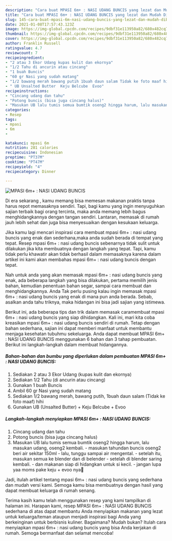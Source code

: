 ```yaml
---
description: "Cara buat MPASI 6m+ : NASI UDANG BUNCIS yang lezat dan Mudah Dibuat"
title: "Cara buat MPASI 6m+ : NASI UDANG BUNCIS yang lezat dan Mudah Dibuat"
slug: 145-cara-buat-mpasi-6m-nasi-udang-buncis-yang-lezat-dan-mudah-dibuat
date: 2021-01-08T17:57:43.123Z
image: https://img-global.cpcdn.com/recipes/9dbf31e113950a82/680x482cq70/mpasi-6m-nasi-udang-buncis-foto-resep-utama.jpg
thumbnail: https://img-global.cpcdn.com/recipes/9dbf31e113950a82/680x482cq70/mpasi-6m-nasi-udang-buncis-foto-resep-utama.jpg
cover: https://img-global.cpcdn.com/recipes/9dbf31e113950a82/680x482cq70/mpasi-6m-nasi-udang-buncis-foto-resep-utama.jpg
author: Franklin Russell
ratingvalue: 4.7
reviewcount: 7
recipeingredient:
- "2 atau 3 Ekor Udang kupas kulit dan ekornya"
- "1/2 Tahu di ancurin atau cincang"
- "1 buah Buncis"
- "60 gr Nasi yang sudah matang"
- "1/2 bawang merah bawang putih 1buah daun salam Tidak ke foto maaf hihi"
- " UB Unsalted Butter  Keju Belcube  Evoo"
recipeinstructions:
- "Cincang udang dan tahu"
- "Potong buncis (bisa juga cincang halus)"
- "Masukan UB lalu tumis semua bumtik oseng2 hingga harum, lalu masukan udang, oseng2 kembali. masukan tahundan buncis oseng2 beri air sekitar 150ml lalu, tunggu sampai air mengental. setelah itu, masukan semua ke blender dan di belender setelah di blender saring kembali. dan makanan siap di hidangkan untuk si kecil. jangan lupa yaa moms pake keju + evoo nya🥰"
categories:
- Resep
tags:
- mpasi
- 6m
- 

katakunci: mpasi 6m  
nutrition: 281 calories
recipecuisine: Indonesian
preptime: "PT37M"
cooktime: "PT47M"
recipeyield: "4"
recipecategory: Dinner

---
```



![MPASI 6m+ : NASI UDANG BUNCIS](https://img-global.cpcdn.com/recipes/9dbf31e113950a82/680x482cq70/mpasi-6m-nasi-udang-buncis-foto-resep-utama.jpg)

Di era  sekarang , kamu memang bisa memesan makanan praktis tanpa harus repot memasaknya sendiri. Tapi, bagi kamu yang ingin menyuguhkan sajian terbaik bagi orang tercinta, maka anda memang lebih bagus menghidangkannya dengan tangan sendiri. Lantaran, memasak di rumah jauh lebih sehat dan juga bisa menyesuaikan dengan kesukaan keluarga.

Jika kamu lagi mencari inspirasi cara membuat mpasi 6m+ : nasi udang buncis yang enak dan sederhana,maka anda sudah berada di tempat yang tepat. Resep mpasi 6m+ : nasi udang buncis  sebenarnya tidak sulit untuk dilakukan jika kita membuatnya dengan langkah yang tepat. Tapi, kamu tidak perlu khawatir akan tidak berhasil dalam memasaknya 
karena dalam artikel ini kami akan membahas mpasi 6m+ : nasi udang buncis dengan tepat.  



Nah untuk anda yang akan memasak mpasi 6m+ : nasi udang buncis yang enak, ada beberapa langkah yang bisa dilakukan, pertama memilih jenis bahan, kemudian penentuan bahan segar, sampai cara membuat dan menghidangkannya. Anda Tak perlu pusing kalau ingin memasak mpasi 6m+ : nasi udang buncis yang enak di mana pun anda berada. Sebab, asalkan anda  tahu triknya, maka hidangan ini bisa jadi sajian yang istimewa.

Berikut ini, ada beberapa tips dan trik dalam memasak caramembuat mpasi 6m+ : nasi udang buncis yang siap dihidangkan. Kali ini, mari kita coba kreasikan mpasi 6m+ : nasi udang buncis sendiri di rumah. Tetap dengan bahan sederhana, sajian ini dapat memberi manfaat untuk membantu menjaga kesehatan tubuhmu sekeluarga. Anda dapat membuat MPASI 6m+ : NASI UDANG BUNCIS menggunakan 6 bahan dan 3 tahap pembuatan. Berikut ini langkah-langkah dalam membuat hidangannya.

<!--inarticleads1-->

##### Bahan-bahan dan bumbu yang diperlukan dalam pembuatan MPASI 6m+ : NASI UDANG BUNCIS:

1. Sediakan 2 atau 3 Ekor Udang (kupas kulit dan ekornya)
1. Sediakan 1/2 Tahu (di ancurin atau cincang)
1. Gunakan 1 buah Buncis
1. Ambil 60 gr Nasi yang sudah matang
1. Sediakan 1/2 bawang merah, bawang putih, 1buah daun salam (Tidak ke foto maaf) hihi
1. Gunakan  UB (Unsalted Butter) + Keju Belcube + Evoo




<!--inarticleads2-->

##### Langkah-langkah menyiapkan MPASI 6m+ : NASI UDANG BUNCIS:

1. Cincang udang dan tahu
1. Potong buncis (bisa juga cincang halus)
1. Masukan UB lalu tumis semua bumtik oseng2 hingga harum, lalu masukan udang, oseng2 kembali. - masukan tahundan buncis oseng2 beri air sekitar 150ml - lalu, tunggu sampai air mengental. - setelah itu, masukan semua ke blender dan di belender - setelah di blender saring kembali. - dan makanan siap di hidangkan untuk si kecil. - jangan lupa yaa moms pake keju + evoo nya🥰




Jadi, itulah artikel tentang  mpasi 6m+ : nasi udang buncis  yang sederhana dan mudah versi kami. Semoga kamu bisa membuatnya dengan hasil yang dapat membuat keluarga di rumah senang. 

Terima kasih kamu telah menggunakan resep yang kami tampilkan di halaman ini. Harapan kami, resep  MPASI 6m+ : NASI UDANG BUNCIS sederhana di atas dapat membantu Anda menyiapkan makanan yang lezat untuk keluarga/teman ataupun menjadi inspirasi bagi Anda yang berkeinginan untuk berbisnis kuliner. Bagaimana? Mudah bukan? Itulah cara menyiapkan mpasi 6m+ : nasi udang buncis yang bisa Anda kerjakan di rumah. Semoga bermanfaat dan selamat mencoba!

